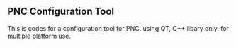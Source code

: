 ## PNC Configuration Tool
This is codes for a configuration tool for PNC.
using QT, C++ libary only. for multiple platform use.

